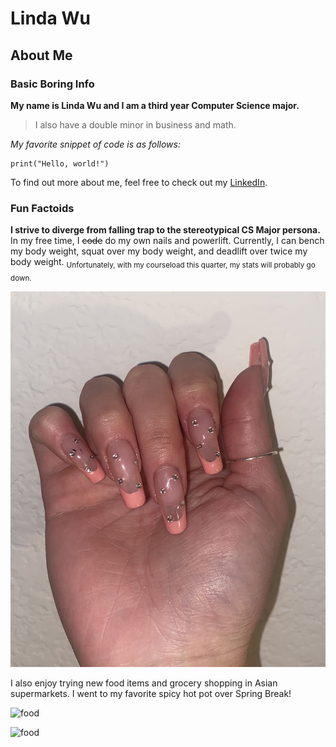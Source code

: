 # Linda Wu

## About Me

### Basic Boring Info

**My name is Linda Wu and I am a third year Computer Science major.**
>I also have a double minor in business and math.

*My favorite snippet of code is as follows:*
```
print("Hello, world!")
```

To find out more about me, feel free to check out my [LinkedIn](https://www.linkedin.com/in/liindawu/).

### Fun Factoids

**I strive to diverge from falling trap to the stereotypical CS Major persona.**
In my free time, I ~~code~~ do my own nails and powerlift. Currently, I can bench my body weight, squat over my body weight, and deadlift over twice my body weight. <sub>Unfortunately, with my courseload this quarter, my stats will probably go down.</sub>

![nails](/photos/IMG_2513.JPG)

I also enjoy trying new food items and grocery shopping in Asian supermarkets. I went to my favorite spicy hot pot over Spring Break!

![food](/photos/IMG_2712.jpg)

<img src="/photos/IMG_2712.jpg" alt="food" width="50%"
height="50%" title="food">

